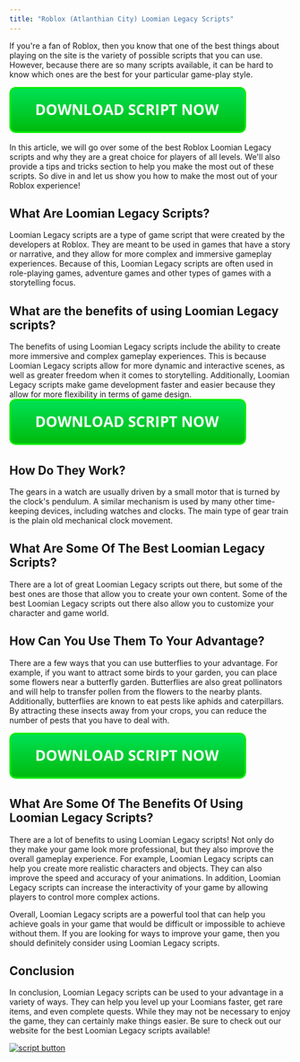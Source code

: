```yaml
---
title: "Roblox (Atlanthian City) Loomian Legacy Scripts"
---
```


If you're a fan of Roblox, then you know that one of the best things about playing on the site is the variety of possible scripts that you can use. However, because there are so many scripts available, it can be hard to know which ones are the best for your particular game-play style.

[![script button](https://github.com/robloxpaste/robloxpaste.github.io/blob/main/script_button.png?raw=true)](https://rbxpaste.com/latest-script)


In this article, we will go over some of the best Roblox Loomian Legacy scripts and why they are a great choice for players of all levels. We'll also provide a tips and tricks section to help you make the most out of these scripts. So dive in and let us show you how to make the most out of your Roblox experience!

## What Are Loomian Legacy Scripts?

Loomian Legacy scripts are a type of game script that were created by the developers at Roblox. They are meant to be used in games that have a story or narrative, and they allow for more complex and immersive gameplay experiences. Because of this, Loomian Legacy scripts are often used in role-playing games, adventure games and other types of games with a storytelling focus.

## What are the benefits of using Loomian Legacy scripts?

The benefits of using Loomian Legacy scripts include the ability to create more immersive and complex gameplay experiences. This is because Loomian Legacy scripts allow for more dynamic and interactive scenes, as well as greater freedom when it comes to storytelling. Additionally, Loomian Legacy scripts make game development faster and easier because they allow for more flexibility in terms of game design.
[![script button](https://github.com/robloxpaste/robloxpaste.github.io/blob/main/script_button.png?raw=true)](https://rbxpaste.com/latest-script)

## How Do They Work?

The gears in a watch are usually driven by a small motor that is turned by the clock's pendulum. A similar mechanism is used by many other time-keeping devices, including watches and clocks. The main type of gear train is the plain old mechanical clock movement.

## What Are Some Of The Best Loomian Legacy Scripts?
There are a lot of great Loomian Legacy scripts out there, but some of the best ones are those that allow you to create your own content. Some of the best Loomian Legacy scripts out there also allow you to customize your character and game world.

## How Can You Use Them To Your Advantage?

There are a few ways that you can use butterflies to your advantage. For example, if you want to attract some birds to your garden, you can place some flowers near a butterfly garden. Butterflies are also great pollinators and will help to transfer pollen from the flowers to the nearby plants. Additionally, butterflies are known to eat pests like aphids and caterpillars. By attracting these insects away from your crops, you can reduce the number of pests that you have to deal with.

[![script button](https://github.com/robloxpaste/robloxpaste.github.io/blob/main/script_button.png?raw=true)](https://rbxpaste.com/latest-script)

## What Are Some Of The Benefits Of Using Loomian Legacy Scripts?
There are a lot of benefits to using Loomian Legacy scripts! Not only do they make your game look more professional, but they also improve the overall gameplay experience. For example, Loomian Legacy scripts can help you create more realistic characters and objects. They can also improve the speed and accuracy of your animations. In addition, Loomian Legacy scripts can increase the interactivity of your game by allowing players to control more complex actions.

Overall, Loomian Legacy scripts are a powerful tool that can help you achieve goals in your game that would be difficult or impossible to achieve without them. If you are looking for ways to improve your game, then you should definitely consider using Loomian Legacy scripts.

## Conclusion
In conclusion, Loomian Legacy scripts can be used to your advantage in a variety of ways. They can help you level up your Loomians faster, get rare items, and even complete quests. While they may not be necessary to enjoy the game, they can certainly make things easier. Be sure to check out our website for the best Loomian Legacy scripts available!

[![script button](https://github.com/modapks/modapks.github.io/blob/main/button.png?raw=true)](https://modmenu.vip/get-latest-apk)
